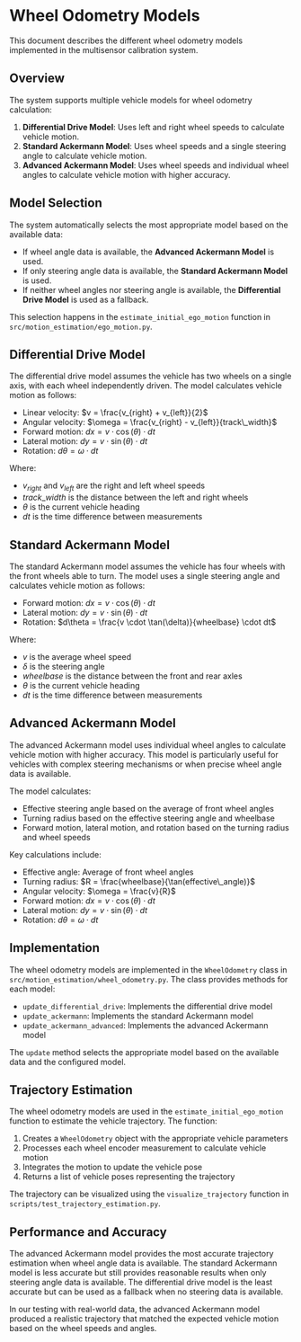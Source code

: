 # Wheel Odometry Models

This document describes the different wheel odometry models implemented in the multisensor calibration system.

## Overview

The system supports multiple vehicle models for wheel odometry calculation:

1. **Differential Drive Model**: Uses left and right wheel speeds to calculate vehicle motion.
2. **Standard Ackermann Model**: Uses wheel speeds and a single steering angle to calculate vehicle motion.
3. **Advanced Ackermann Model**: Uses wheel speeds and individual wheel angles to calculate vehicle motion with higher accuracy.

## Model Selection

The system automatically selects the most appropriate model based on the available data:

- If wheel angle data is available, the **Advanced Ackermann Model** is used.
- If only steering angle data is available, the **Standard Ackermann Model** is used.
- If neither wheel angles nor steering angle is available, the **Differential Drive Model** is used as a fallback.

This selection happens in the `estimate_initial_ego_motion` function in `src/motion_estimation/ego_motion.py`.

## Differential Drive Model

The differential drive model assumes the vehicle has two wheels on a single axis, with each wheel independently driven. The model calculates vehicle motion as follows:

- Linear velocity: $v = \frac{v_{right} + v_{left}}{2}$
- Angular velocity: $\omega = \frac{v_{right} - v_{left}}{track\_width}$
- Forward motion: $dx = v \cdot \cos(\theta) \cdot dt$
- Lateral motion: $dy = v \cdot \sin(\theta) \cdot dt$
- Rotation: $d\theta = \omega \cdot dt$

Where:
- $v_{right}$ and $v_{left}$ are the right and left wheel speeds
- $track\_width$ is the distance between the left and right wheels
- $\theta$ is the current vehicle heading
- $dt$ is the time difference between measurements

## Standard Ackermann Model

The standard Ackermann model assumes the vehicle has four wheels with the front wheels able to turn. The model uses a single steering angle and calculates vehicle motion as follows:

- Forward motion: $dx = v \cdot \cos(\theta) \cdot dt$
- Lateral motion: $dy = v \cdot \sin(\theta) \cdot dt$
- Rotation: $d\theta = \frac{v \cdot \tan(\delta)}{wheelbase} \cdot dt$

Where:
- $v$ is the average wheel speed
- $\delta$ is the steering angle
- $wheelbase$ is the distance between the front and rear axles
- $\theta$ is the current vehicle heading
- $dt$ is the time difference between measurements

## Advanced Ackermann Model

The advanced Ackermann model uses individual wheel angles to calculate vehicle motion with higher accuracy. This model is particularly useful for vehicles with complex steering mechanisms or when precise wheel angle data is available.

The model calculates:

- Effective steering angle based on the average of front wheel angles
- Turning radius based on the effective steering angle and wheelbase
- Forward motion, lateral motion, and rotation based on the turning radius and wheel speeds

Key calculations include:

- Effective angle: Average of front wheel angles
- Turning radius: $R = \frac{wheelbase}{\tan(effective\_angle)}$
- Angular velocity: $\omega = \frac{v}{R}$
- Forward motion: $dx = v \cdot \cos(\theta) \cdot dt$
- Lateral motion: $dy = v \cdot \sin(\theta) \cdot dt$
- Rotation: $d\theta = \omega \cdot dt$

## Implementation

The wheel odometry models are implemented in the `WheelOdometry` class in `src/motion_estimation/wheel_odometry.py`. The class provides methods for each model:

- `update_differential_drive`: Implements the differential drive model
- `update_ackermann`: Implements the standard Ackermann model
- `update_ackermann_advanced`: Implements the advanced Ackermann model

The `update` method selects the appropriate model based on the available data and the configured model.

## Trajectory Estimation

The wheel odometry models are used in the `estimate_initial_ego_motion` function to estimate the vehicle trajectory. The function:

1. Creates a `WheelOdometry` object with the appropriate vehicle parameters
2. Processes each wheel encoder measurement to calculate vehicle motion
3. Integrates the motion to update the vehicle pose
4. Returns a list of vehicle poses representing the trajectory

The trajectory can be visualized using the `visualize_trajectory` function in `scripts/test_trajectory_estimation.py`.

## Performance and Accuracy

The advanced Ackermann model provides the most accurate trajectory estimation when wheel angle data is available. The standard Ackermann model is less accurate but still provides reasonable results when only steering angle data is available. The differential drive model is the least accurate but can be used as a fallback when no steering data is available.

In our testing with real-world data, the advanced Ackermann model produced a realistic trajectory that matched the expected vehicle motion based on the wheel speeds and angles.
